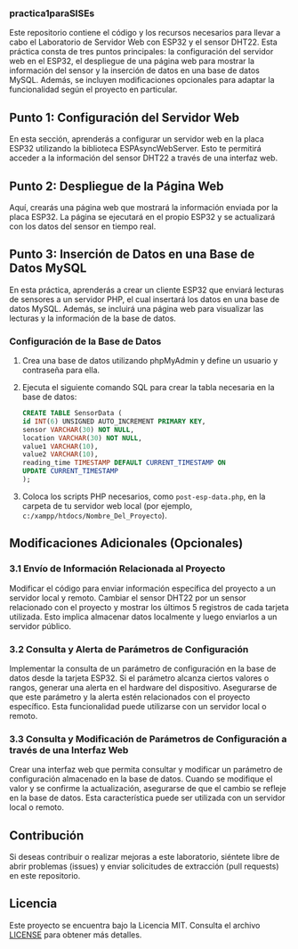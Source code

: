 ### practica1paraSISEs

Este repositorio contiene el código y los recursos necesarios para llevar a cabo el Laboratorio de Servidor Web con ESP32 y el sensor DHT22. Esta práctica consta de tres puntos principales: la configuración del servidor web en el ESP32, el despliegue de una página web para mostrar la información del sensor y la inserción de datos en una base de datos MySQL. Además, se incluyen modificaciones opcionales para adaptar la funcionalidad según el proyecto en particular.

## Punto 1: Configuración del Servidor Web

En esta sección, aprenderás a configurar un servidor web en la placa ESP32 utilizando la biblioteca ESPAsyncWebServer. Esto te permitirá acceder a la información del sensor DHT22 a través de una interfaz web.

## Punto 2: Despliegue de la Página Web

Aquí, crearás una página web que mostrará la información enviada por la placa ESP32. La página se ejecutará en el propio ESP32 y se actualizará con los datos del sensor en tiempo real.

## Punto 3: Inserción de Datos en una Base de Datos MySQL

En esta práctica, aprenderás a crear un cliente ESP32 que enviará lecturas de sensores a un servidor PHP, el cual insertará los datos en una base de datos MySQL. Además, se incluirá una página web para visualizar las lecturas y la información de la base de datos.

### Configuración de la Base de Datos

1. Crea una base de datos utilizando phpMyAdmin y define un usuario y contraseña para ella.

2. Ejecuta el siguiente comando SQL para crear la tabla necesaria en la base de datos:

    ```sql
    CREATE TABLE SensorData (
    id INT(6) UNSIGNED AUTO_INCREMENT PRIMARY KEY,
    sensor VARCHAR(30) NOT NULL,
    location VARCHAR(30) NOT NULL,
    value1 VARCHAR(10),
    value2 VARCHAR(10),
    reading_time TIMESTAMP DEFAULT CURRENT_TIMESTAMP ON
    UPDATE CURRENT_TIMESTAMP
    );
    ```

3. Coloca los scripts PHP necesarios, como `post-esp-data.php`, en la carpeta de tu servidor web local (por ejemplo, `c:/xampp/htdocs/Nombre_Del_Proyecto`).

## Modificaciones Adicionales (Opcionales)

### 3.1 Envío de Información Relacionada al Proyecto

Modificar el código para enviar información específica del proyecto a un servidor local y remoto. Cambiar el sensor DHT22 por un sensor relacionado con el proyecto y mostrar los últimos 5 registros de cada tarjeta utilizada. Esto implica almacenar datos localmente y luego enviarlos a un servidor público.

### 3.2 Consulta y Alerta de Parámetros de Configuración

Implementar la consulta de un parámetro de configuración en la base de datos desde la tarjeta ESP32. Si el parámetro alcanza ciertos valores o rangos, generar una alerta en el hardware del dispositivo. Asegurarse de que este parámetro y la alerta estén relacionados con el proyecto específico. Esta funcionalidad puede utilizarse con un servidor local o remoto.

### 3.3 Consulta y Modificación de Parámetros de Configuración a través de una Interfaz Web

Crear una interfaz web que permita consultar y modificar un parámetro de configuración almacenado en la base de datos. Cuando se modifique el valor y se confirme la actualización, asegurarse de que el cambio se refleje en la base de datos. Esta característica puede ser utilizada con un servidor local o remoto.

## Contribución

Si deseas contribuir o realizar mejoras a este laboratorio, siéntete libre de abrir problemas (issues) y enviar solicitudes de extracción (pull requests) en este repositorio.

## Licencia

Este proyecto se encuentra bajo la Licencia MIT. Consulta el archivo [LICENSE](LICENSE) para obtener más detalles.

